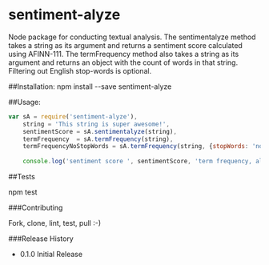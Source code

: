 # sentiment-alyze
Node package for conducting textual analysis. The sentimentalyze method takes a string as its argument and returns a sentiment score calculated using AFINN-111. The termFrequency method also takes a string as its argument and returns an object with the count of words in that string. Filtering out English stop-words is optional.

##Installation:
npm install --save sentiment-alyze

##Usage:
```javascript
var sA = require('sentiment-alyze'),
    string = 'This string is super awesome!',
    sentimentScore = sA.sentimentalyze(string),
    termFrequency  = sA.termFrequency(string),
    termFrequencyNoStopWords = sA.termFrequency(string, {stopWords: 'no'});
    
    console.log('sentiment score ', sentimentScore, 'term frequency, all words ', termFrequency, 'term frequency, no stop words ', termFrequencyNoStopWords);
```
##Tests

npm test

###Contributing

Fork, clone, lint, test, pull :-)

###Release History
* 0.1.0 Initial Release
